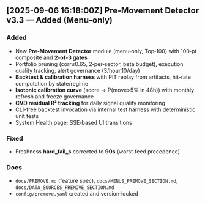 ## [2025-09-06 16:18:00Z] Pre‑Movement Detector v3.3 — Added (Menu‑only)

### Added
- New **Pre‑Movement Detector** module (menu‑only, Top‑100) with 100‑pt composite and **2‑of‑3 gates**
- Portfolio pruning (corr≤0.65, 2‑per‑sector, beta budget), execution quality tracking, alert governance (3/hour,10/day)
- **Backtest & calibration harness** with PIT replay from artifacts, hit-rate computation by state/regime
- **Isotonic calibration curve** (score → P(move>5% in 48h)) with monthly refresh and freeze governance
- **CVD residual R² tracking** for daily signal quality monitoring
- CLI-free backtest invocation via internal test harness with deterministic unit tests
- System Health page; SSE‑based UI transitions

### Fixed
- Freshness **hard_fail_s** corrected to **90s** (worst‑feed precedence)

### Docs
- `docs/PREMOVE.md` (feature spec), `docs/MENUS_PREMOVE_SECTION.md`, `docs/DATA_SOURCES_PREMOVE_SECTION.md`
- `config/premove.yaml` created and version‑locked
